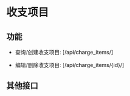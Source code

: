 # 收支项目


## 功能

- 查询/创建收支项目:
[/api/charge_items/]

- 编辑/删除收支项目:
[/api/charge_items/{id}/]


## 其他接口
